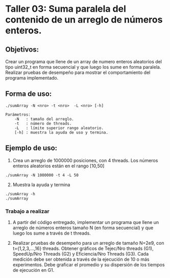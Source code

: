 # Taller 03: Suma paralela del contenido de un arreglo de números enteros.

## Objetivos:

Crear un programa que llene de un array de numero enteros aleatorios del tipo uint32_t en forma secuencial y que luego los sume en forma paralela. Realizar pruebas de desempeño para mostrar el comportamiento del programa implementado.

## Forma de uso:
```
./sumArray -N <nro> -t <nro>  -L <nro> [-h]

Parámetros:
	-N   : tamaño del arreglo.
	-t   : número de threads.
	-L   : límite superior rango aleatorio.
	[-h] : muestra la ayuda de uso y termina.
``` 
## Ejemplo de uso:

1) Crea un arreglo de 1000000 posiciones, con 4 threads. 
   Los números enteros aleatorios están en el rango [10,50]

```./sumArray -N 1000000 -t 4 -L 50```

2) Muestra la ayuda y termina
```
./sumArray -h
./sumArray
```

### Trabajo a realizar

1) A partir del código entregado, implementar un programa que llene un arreglo de números enteros tamaño N (en forma secuencial) y que luego los sume a través de t threads.
   
2) Realizar pruebas de desempeño para un arreglo de tamaño N=2e9, con t={1,2,3,...,16} threads.
   Obtener gráficos de Tejec/Nro threads (G1), SpeedUp/Nro Threads (G2) y Eficiencia/Nro Threads (G3). 
   Cada medición debe ser obtenida a través de la ejecución de 10 o más experimentos. Debe graficar el promedio y su dispersión de los tiempos de ejecución en G1.



